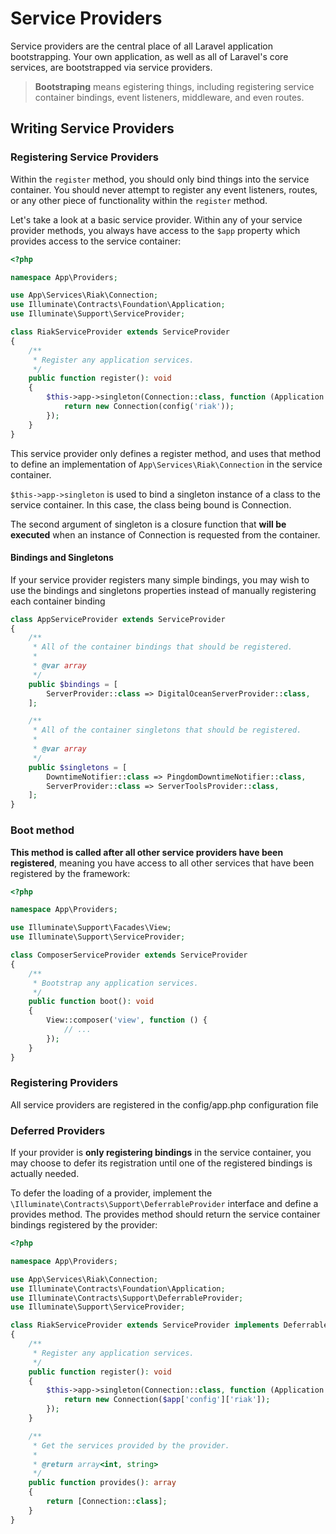 # Service Providers

Service providers are the central place of all Laravel application bootstrapping. Your own application, as well as all of Laravel's core services, are bootstrapped via service providers.

> **Bootstraping** means egistering things, including registering service container bindings, event listeners, middleware, and even routes.

## Writing Service Providers

### Registering Service Providers

Within the `register` method, you should only bind things into the service container. You should never attempt to register any event listeners, routes, or any other piece of functionality within the `register` method.

Let's take a look at a basic service provider. Within any of your service provider methods, you always have access to the `$app` property which provides access to the service container:

```php
<?php

namespace App\Providers;

use App\Services\Riak\Connection;
use Illuminate\Contracts\Foundation\Application;
use Illuminate\Support\ServiceProvider;

class RiakServiceProvider extends ServiceProvider
{
    /**
     * Register any application services.
     */
    public function register(): void
    {
        $this->app->singleton(Connection::class, function (Application $app) {
            return new Connection(config('riak'));
        });
    }
}
```

This service provider only defines a register method, and uses that method to define an implementation of `App\Services\Riak\Connection` in the service container.

`$this->app->singleton` is used to bind a singleton instance of a class to the service container. In this case, the class being bound is Connection.

The second argument of singleton is a closure function that **will be executed** when an instance of Connection is requested from the container.

#### Bindings and Singletons

If your service provider registers many simple bindings, you may wish to use the bindings and singletons properties instead of manually registering each container binding

```php
class AppServiceProvider extends ServiceProvider
{
    /**
     * All of the container bindings that should be registered.
     *
     * @var array
     */
    public $bindings = [
        ServerProvider::class => DigitalOceanServerProvider::class,
    ];

    /**
     * All of the container singletons that should be registered.
     *
     * @var array
     */
    public $singletons = [
        DowntimeNotifier::class => PingdomDowntimeNotifier::class,
        ServerProvider::class => ServerToolsProvider::class,
    ];
}
```

### Boot method

**This method is called after all other service providers have been registered**, meaning you have access to all other services that have been registered by the framework:

```php
<?php

namespace App\Providers;

use Illuminate\Support\Facades\View;
use Illuminate\Support\ServiceProvider;

class ComposerServiceProvider extends ServiceProvider
{
    /**
     * Bootstrap any application services.
     */
    public function boot(): void
    {
        View::composer('view', function () {
            // ...
        });
    }
}
```

### Registering Providers

All service providers are registered in the config/app.php configuration file

### Deferred Providers

If your provider is **only registering bindings** in the service container, you may choose to defer its registration until one of the registered bindings is actually needed.

To defer the loading of a provider, implement the `\Illuminate\Contracts\Support\DeferrableProvider` interface and define a provides method. The provides method should return the service container bindings registered by the provider:

```php
<?php

namespace App\Providers;

use App\Services\Riak\Connection;
use Illuminate\Contracts\Foundation\Application;
use Illuminate\Contracts\Support\DeferrableProvider;
use Illuminate\Support\ServiceProvider;

class RiakServiceProvider extends ServiceProvider implements DeferrableProvider
{
    /**
     * Register any application services.
     */
    public function register(): void
    {
        $this->app->singleton(Connection::class, function (Application $app) {
            return new Connection($app['config']['riak']);
        });
    }

    /**
     * Get the services provided by the provider.
     *
     * @return array<int, string>
     */
    public function provides(): array
    {
        return [Connection::class];
    }
}
```
